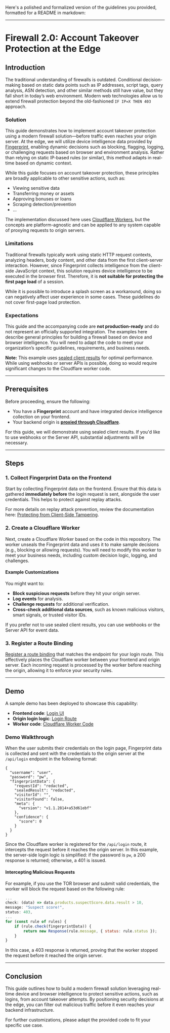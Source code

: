 Here's a polished and formalized version of the guidelines you provided, formatted for a README in markdown:

---

# Firewall 2.0: Account Takeover Protection at the Edge

## Introduction

The traditional understanding of firewalls is outdated. Conditional decision-making based on static data points such as IP addresses, script tags, query analysis, ASN detection, and other similar methods still have value, but they fall short in today’s web environment. Modern web technologies allow us to extend firewall protection beyond the old-fashioned `IF IP=X THEN 403` approach.

### Solution

This guide demonstrates how to implement account takeover protection using a modern firewall solution—before traffic even reaches your origin server. At the edge, we will utilize device intelligence data provided by [Fingerprint](https://fingerprint.com), enabling dynamic decisions such as blocking, flagging, logging, or challenging requests based on browser and environment analysis. Rather than relying on static IP-based rules (or similar), this method adapts in real-time based on dynamic context.

While this guide focuses on account takeover protection, these principles are broadly applicable to other sensitive actions, such as:

- Viewing sensitive data
- Transferring money or assets
- Approving bonuses or loans
- Scraping detection/prevention
- ...

The implementation discussed here uses [Cloudflare Workers](https://workers.cloudflare.com/), but the concepts are platform-agnostic and can be applied to any system capable of proxying requests to origin servers.

### Limitations

Traditional firewalls typically work using static HTTP request contexts, analyzing headers, body content, and other data from the first client-server interaction. However, since Fingerprint collects intelligence from the client-side JavaScript context, this solution requires device intelligence to be executed in the browser first. Therefore, it is **not suitable for protecting the first page load** of a session.

While it is possible to introduce a splash screen as a workaround, doing so can negatively affect user experience in some cases. These guidelines do not cover first-page load protection.

### Expectations

This guide and the accompanying code are **not production-ready** and do not represent an officially supported integration. The examples here describe general principles for building a firewall based on device and browser intelligence. You will need to adapt the code to meet your organization’s specific guidelines, requirements, and business needs.

**Note:** This example uses [sealed client results](https://dev.fingerprint.com/docs/sealed-client-results) for optimal performance. While using webhooks or server APIs is possible, doing so would require significant changes to the Cloudflare worker code.

---

## Prerequisites

Before proceeding, ensure the following:

- You have a **Fingerprint** account and have integrated device intelligence collection on your frontend.
- Your backend origin is **[proxied through Cloudflare](https://developers.cloudflare.com/dns/manage-dns-records/reference/proxied-dns-records/)**.
  
For this guide, we will demonstrate using sealed client results. If you'd like to use webhooks or the Server API, substantial adjustments will be necessary.

---

## Steps

### 1. Collect Fingerprint Data on the Frontend

Start by collecting Fingerprint data on the frontend. Ensure that this data is gathered **immediately before** the login request is sent, alongside the user credentials. This helps to protect against replay attacks.

For more details on replay attack prevention, review the documentation here: [Protecting from Client-Side Tampering](https://dev.fingerprint.com/docs/protecting-from-client-side-tampering).

### 2. Create a Cloudflare Worker

Next, create a Cloudflare Worker based on the code in this repository. The worker unseals the Fingerprint data and uses it to make sample decisions (e.g., blocking or allowing requests). You will need to modify this worker to meet your business needs, including custom decision logic, logging, and challenges.

#### Example Customizations
You might want to:

- **Block suspicious requests** before they hit your origin server.
- **Log events** for analysis.
- **Challenge requests** for additional verification.
- **Cross-check additional data sources**, such as known malicious visitors, smart signals, or trusted visitor IDs.

If you prefer not to use sealed client results, you can use webhooks or the Server API for event data.

### 3. Register a Route Binding

[Register a route binding](https://developers.cloudflare.com/workers/configuration/routing/routes/) that matches the endpoint for your login route. This effectively places the Cloudflare worker between your frontend and origin server. Each incoming request is processed by the worker before reaching the origin, allowing it to enforce your security rules.

---

## Demo

A sample demo has been deployed to showcase this capability:

- **Frontend code**: [Login UI](https://experiments.martinmakarsky.com/login)
- **Origin login logic**: [Login Route](https://github.com/makma/experiments.martinmakarsky.com/blob/main/next-app/app/api/login/route.ts)
- **Worker code**: [Cloudflare Worker Code](/worker.js)

### Demo Walkthrough

When the user submits their credentials on the login page, Fingerprint data is collected and sent with the credentials to the origin server at the `/api/login` endpoint in the following format:

```
{
  "username": "user",
  "password": "pw",
  "fingerprintData": {
    "requestId": "redacted",
    "sealedResult": "redacted",
    "visitorId": "",
    "visitorFound": false,
    "meta": {
      "version": "v1.1.2814+a53d61ebf"
    },
    "confidence": {
      "score": 0
    }
  }
}
```

Since the Cloudflare worker is registered for the `/api/login` route, it intercepts the request before it reaches the origin server. In this example, the server-side login logic is simplified: if the password is `pw`, a 200 response is returned; otherwise, a 401 is issued.

#### Intercepting Malicious Requests

For example, if you use the TOR browser and submit valid credentials, the worker will block the request based on the following rule:

```js
...
check: (data) => data.products.suspectScore.data.result > 10,
message: "Suspect score!",
status: 403,
...
for (const rule of rules) {
    if (rule.check(fingerprintData)) {
        return new Response(rule.message, { status: rule.status });
    }
}
```

In this case, a 403 response is returned, proving that the worker stopped the request before it reached the origin server.

---

## Conclusion

This guide outlines how to build a modern firewall solution leveraging real-time device and browser intelligence to protect sensitive actions, such as logins, from account takeover attempts. By positioning security decisions at the edge, you can filter out malicious traffic before it even reaches your backend infrastructure.

For further customizations, please adapt the provided code to fit your specific use case.